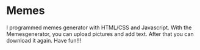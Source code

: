 # Memes
I programmed memes generator with HTML/CSS and Javascript. With the Memesgenerator, you can upload pictures and add text. After that you can download it again. Have fun!!!
